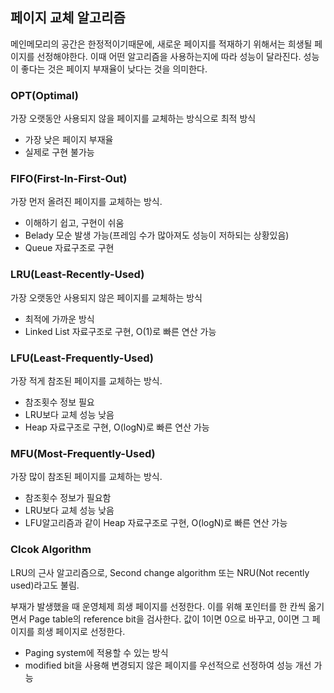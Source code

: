 ## 페이지 교체 알고리즘

메인메모리의 공간은 한정적이기때문에, 새로운 페이지를 적재하기 위해서는 희생될 페이지를 선정해야한다.
이때 어떤 알고리즘을 사용하는지에 따라 성능이 달라진다. 성능이 좋다는 것은 페이지 부재율이 낮다는 것을 의미한다.

### OPT(Optimal)

가장 오랫동안 사용되지 않을 페이지를 교체하는 방식으로 최적 방식

- 가장 낮은 페이지 부재율
- 실제로 구현 불가능

### FIFO(First-In-First-Out)

가장 먼저 올려진 페이지를 교체하는 방식.

- 이해하기 쉽고, 구현이 쉬움
- Belady 모순 발생 가능(프레임 수가 많아져도 성능이 저하되는 상황있음)
- Queue 자료구조로 구현

### LRU(Least-Recently-Used)

가장 오랫동안 사용되지 않은 페이지를 교체하는 방식

- 최적에 가까운 방식
- Linked List 자료구조로 구현, O(1)로 빠른 연산 가능

### LFU(Least-Frequently-Used)

가장 적게 참조된 페이지를 교체하는 방식.

- 참조횟수 정보 필요
- LRU보다 교체 성능 낮음
- Heap 자료구조로 구현, O(logN)로 빠른 연산 가능

### MFU(Most-Frequently-Used)

가장 많이 참조된 페이지를 교체하는 방식.

- 참조횟수 정보가 필요함
- LRU보다 교체 성능 낮음
- LFU알고리즘과 같이 Heap 자료구조로 구현, O(logN)로 빠른 연산 가능

### Clcok Algorithm

LRU의 근사 알고리즘으로, Second change algorithm 또는 NRU(Not recently used)라고도 불림.

부재가 발생했을 때 운영체제 희생 페이지를 선정한다. 이를 위해 포인터를 한 칸씩 옮기면서 Page table의 reference bit을 검사한다. 값이 1이면 0으로 바꾸고, 0이면 그 페이지를 희생 페이지로 선정한다.

- Paging system에 적용할 수 있는 방식
- modified bit을 사용해 변경되지 않은 페이지를 우선적으로 선정하여 성능 개선 가능
